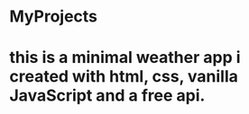 # MyProjects
# this is a minimal weather app i created with html, css, vanilla JavaScript and a free api.
